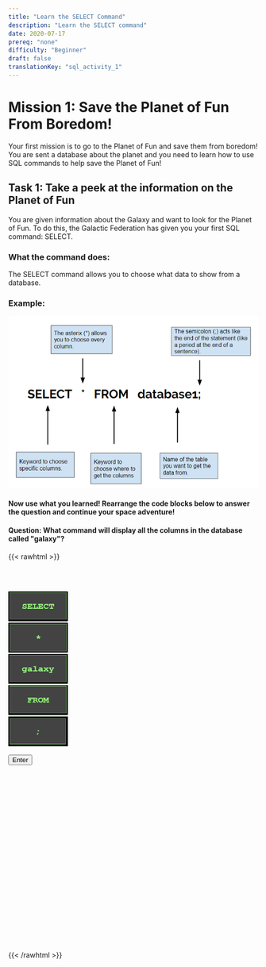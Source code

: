 ```yaml
---
title: "Learn the SELECT Command"
description: "Learn the SELECT command"
date: 2020-07-17
prereq: "none"
difficulty: "Beginner"
draft: false
translationKey: "sql_activity_1"
---
```

<!-- Links for javascript and CSS needed for drop down logic -->
<link rel="stylesheet" href="../default/_default.css" type="text/css"></link>
<link rel="stylesheet" href="_activity1.css" type="text/css"></link>
<script type="text/javascript" src="../default/_default.js">
</script>

# Mission 1: Save the Planet of Fun From Boredom!
Your first mission is to go to the Planet of Fun and save them from boredom! 
You are sent a database about the planet and you need to learn how to use SQL 
commands to help save the Planet of Fun!

## Task 1: Take a peek at the information on the Planet of Fun
You are given information about the Galaxy and want to look for the Planet of Fun. To do this,
 the Galactic Federation has given you your first SQL command: SELECT. 

### What the command does: 
The SELECT command allows you to choose what data to show from a database.

### Example:

![Select](assets/Select.PNG)

#### Now use what you learned! **Rearrange the code blocks below to answer the question and continue your space adventure!**

#### Question: What command will display all the columns in the database called "galaxy"?

{{< rawhtml >}}
<div class="terminal_div" id="terminal_div">

<!-- Rectangles to Receive blocks -->
<div id="div6" class="dropClass" ondrop="drop(event)" ondragover="allowDrop(event)";> </div>
<div id="div7" class="dropClass" ondrop="drop(event)" ondragover="allowDrop(event)";> </div>
<div id="div8" class="dropClass" ondrop="drop(event)" ondragover="allowDrop(event)";> </div>
<div id="div9" class="dropClass" ondrop="drop(event)" ondragover="allowDrop(event)";> </div>
<div id="div10" class="dropClass" ondrop="drop(event)" ondragover="allowDrop(event)";> </div>

<div style="clear: both;"></div> 

<br><br>

<div id="div1" class ="codeBlocks" ondrop="drop(event)" ondragover="allowDrop(event)">
<img class="img" id="answer1" src="assets/Select_Block.PNG" draggable="true" ondragstart="drag(event)" id="drag1" width="120" height="60">
</div>

<div id="div2" class="codeBlocks" ondrop="drop(event)" ondragover="allowDrop(event)">
<img class="img" img id="answer2" src="assets/Asterix_Block.PNG" draggable="true" ondragstart="drag(event)" id="drag2" width="120" height="60">
</div>

<div id="div3" class="codeBlocks" ondrop="drop(event)" ondragover="allowDrop(event)">
<img class="img" img id="answer4" src="assets/galaxy_block.png" draggable="true" ondragstart="drag(event)" id="drag3" width="120" height="60" markdown="1">
</div>

<div id="div4" class="codeBlocks" ondrop="drop(event)" ondragover="allowDrop(event)">
<img class="img" img id="answer3" src="assets/From_Block.PNG" draggable="true" ondragstart="drag(event)" id="drag4" width="120" height="60" markdown="1">
</div>

<div id="div5" class="codeBlocks" ondrop="drop(event)" ondragover="allowDrop(event)">
<img class="img" img id="answer5" src="assets/Semicolon_Block.PNG" draggable="true" ondragstart="drag(event)" id="drag5" width="120" height="60" markdown="1">
</div>

<div style="clear: both;"></div> 

<!-- Enter button -->
<button class="button button1" onclick="check()" > Enter </button>

</div>

<!-- Hidden SQL database will appear once correct sequence is placed -->
<img src="assets/Database.png" id="database" alt="database" style="visibility:hidden"/>
{{< /rawhtml >}}
